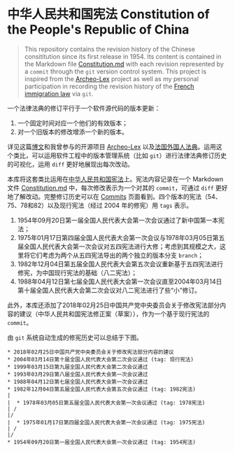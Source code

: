 # 中华人民共和国宪法 Constitution of the People's Republic of China

> This repository contains the revision history of the Chinese consititution since its first release in 1954. Its content is contained in the Markdown file [Constitution.md](https://github.com/tianyikillua/chinese-constitution/blob/master/Constitution.md) with each revision represented by a `commit` through the `git` version control system. This project is inspired from the [Archeo-Lex](https://github.com/Legilibre/Archeo-Lex) project as well as my personal participation in recording the revision history of the [French immigration law](https://github.com/tianyikillua/ceseda) via `git`.

一个法律法典的修订平行于一个软件源代码的版本更新：

1. 一个固定时间对应一个他们的有效版本；
2. 对一个旧版本的修改增添一个新的版本。

详见这篇[博文](http://www.litianyi.me/2017/01/01/lois-github/)和我曾参与的开源项目 [Archeo-Lex](https://github.com/Legilibre/Archeo-Lex) 以及[法国外国人法典](https://github.com/tianyikillua/ceseda)。运用这个类比，可以运用软件工程中的版本管理系统（比如 `git`）进行法律法典修订历史的可视化，运用 `diff` 更好地展现出每次改动。

本库将这套类比运用在[中华人民共和国宪法](https://zh.wikipedia.org/zh-hans/中华人民共和国宪法)上。宪法内容记录在一个 Markdown 文件 [Constitution.md](https://github.com/tianyikillua/chinese-constitution/blob/master/Constitution.md) 中，每次修改表示为一个对其的 `commit`，可通过 `diff` 更好地了解改动。完整修订历史可以在 [Commits](https://github.com/tianyikillua/chinese-constitution/commits) 页面看到。四个版本的宪法（54、75、78和82）以及现行宪法（经过 2004 年的修宪）用 `tags` 表示。

1. 1954年09月20日第一届全国人民代表大会第一次会议通过了新中国第一本宪法；
2. 1975年01月17日第四届全国人民代表大会第一次会议与1978年03月05日第五届全国人民代表大会第一次会议对五四宪法进行大修；考虑到其规模之大，这里将它们考虑为两个从五四宪法导出的两个独立的版本分支 `branch`；
3. 1982年12月04日第五届全国人民代表大会第五次会议重新基于五四宪法进行修宪，为中国现行宪法的基础（八二宪法）；
4. 1988年04月12日第七届全国人民代表大会第一次会议直至2004年03月14日第十届全国人民代表大会第二次会议对八二宪法进行了些“小”修订。

此外，本库还添加了2018年02月25日中国共产党中央委员会关于修改宪法部分内容的建议（中华人民共和国宪法修正案（草案）），作为一个基于现行宪法的 `commit`。

由 `git` 系统自动生成的修宪历史可以总结于下图。

```
* 2018年02月25日中国共产党中央委员会关于修改宪法部分内容的建议
* 2004年03月14日第十届全国人民代表大会第二次会议通过 (tag: 现行宪法)
* 1999年03月15日第九届全国人民代表大会第二次会议通过
* 1993年03月29日第八届全国人民代表大会第一次会议通过
* 1988年04月12日第七届全国人民代表大会第一次会议通过
* 1982年12月04日第五届全国人民代表大会第五次会议通过 (tag: 1982宪法)
|
|  * 1978年03月05日第五届全国人民代表大会第一次会议通过 (tag: 1978宪法)
| /
|/ 
|  * 1975年01月17日第四届全国人民代表大会第一次会议通过 (tag: 1975宪法)
| /
|/  
* 1954年09月20日第一届全国人民代表大会第一次会议通过 (tag: 1954宪法)
```